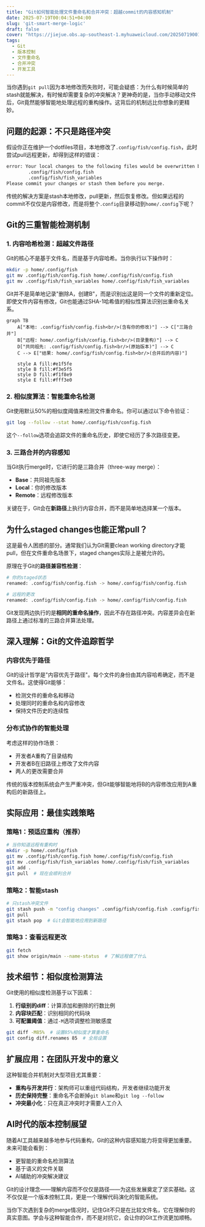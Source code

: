 ```yaml
---
title: "Git如何智能处理文件重命名和合并冲突：超越commit的内容感知机制"
date: 2025-07-19T00:04:51+04:00
slug: 'git-smart-merge-logic'
draft: false
cover: "https://jiejue.obs.ap-southeast-1.myhuaweicloud.com/20250719001513617.webp"
tags:
  - Git
  - 版本控制
  - 文件重命名
  - 合并冲突
  - 开发工具
---
```


当你遇到`git pull`因为本地修改而失败时，可能会疑惑：为什么有时候简单的stash就能解决，有时候却需要复杂的冲突解决？更神奇的是，当你手动移动文件后，Git竟然能够智能地处理远程的重构操作。这背后的机制远比你想象的更精妙。

<!--more-->

## 问题的起源：不只是路径冲突

假设你正在维护一个dotfiles项目，本地修改了`.config/fish/config.fish`，此时尝试pull远程更新，却得到这样的错误：

```bash
error: Your local changes to the following files would be overwritten by merge:
        .config/fish/config.fish
        .config/fish/fish_variables
Please commit your changes or stash them before you merge.
```

传统的解决方案是stash本地修改，pull更新，然后恢复修改。但如果远程的commit不仅仅是内容修改，而是将整个`.config`目录移动到`home/.config`下呢？

## Git的三重智能检测机制

### 1. 内容哈希检测：超越文件路径

Git的核心不是基于文件名，而是基于内容哈希。当你执行以下操作时：

```bash
mkdir -p home/.config/fish
git mv .config/fish/config.fish home/.config/fish/config.fish
git mv .config/fish/fish_variables home/.config/fish/fish_variables
```

Git并不是简单地记录"删除A，创建B"，而是识别出这是同一个文件的重新定位。即使文件内容有修改，Git也能通过SHA-1哈希值的相似性算法识别出重命名关系。

```mermaid
graph TB
    A["本地: .config/fish/config.fish<br/>(含有你的修改)"] --> C["三路合并"]
    B["远程: home/.config/fish/config.fish<br/>(目录重构)"] --> C
    D["共同祖先: .config/fish/config.fish<br/>(原始版本)"] --> C
    C --> E["结果: home/.config/fish/config.fish<br/>(合并后的内容)"]
    
    style A fill:#e1f5fe
    style B fill:#f3e5f5
    style D fill:#f1f8e9
    style E fill:#fff3e0
```

### 2. 相似度算法：智能重命名检测

Git使用默认50%的相似度阈值来检测文件重命名。你可以通过以下命令验证：

```bash
git log --follow --stat home/.config/fish/config.fish
```

这个`--follow`选项会追踪文件的重命名历史，即使它经历了多次路径变更。

### 3. 三路合并的内容感知

当Git执行merge时，它进行的是三路合并（three-way merge）：

- **Base**：共同祖先版本
- **Local**：你的修改版本  
- **Remote**：远程修改版本

关键在于，Git会在**新路径**上执行内容合并，而不是简单地选择某一个版本。

## 为什么staged changes也能正常pull？

这是最令人困惑的部分。通常我们认为Git需要clean working directory才能pull，但在文件重命名场景下，staged changes实际上是被允许的。

原理在于Git的**路径兼容性检测**：

```bash
# 你的staged状态
renamed: .config/fish/config.fish -> home/.config/fish/config.fish

# 远程的更改
renamed: .config/fish/config.fish -> home/.config/fish/config.fish
```

Git发现两边执行的是**相同的重命名操作**，因此不存在路径冲突。内容差异会在新路径上通过标准的三路合并算法处理。

## 深入理解：Git的文件追踪哲学

### 内容优先于路径

Git的设计哲学是"内容优先于路径"。每个文件的身份由其内容哈希确定，而不是文件名。这使得Git能够：

- 检测文件的重命名和移动
- 处理同时的重命名和内容修改
- 保持文件历史的连续性

### 分布式协作的智能处理

考虑这样的协作场景：
- 开发者A重构了目录结构
- 开发者B在旧路径上修改了文件内容
- 两人的更改需要合并

传统的版本控制系统会产生严重冲突，但Git能够智能地将B的内容修改应用到A重构后的新路径上。

## 实际应用：最佳实践策略

### 策略1：预适应重构（推荐）
```bash
# 当你知道远程有重构时
mkdir -p home/.config/fish
git mv .config/fish/config.fish home/.config/fish/config.fish
git mv .config/fish/fish_variables home/.config/fish/fish_variables
git add .
git pull  # 现在会顺利合并
```

### 策略2：智能stash
```bash
# 只stash冲突文件
git stash push -m "config changes" .config/fish/config.fish .config/fish/fish_variables
git pull
git stash pop  # Git会智能地应用到新路径
```

### 策略3：查看远程更改
```bash
git fetch
git show origin/main --name-status  # 了解远程做了什么
```

## 技术细节：相似度检测算法

Git使用的相似度检测基于以下因素：

1. **行级别的diff**：计算添加和删除的行数比例
2. **内容块匹配**：识别相同的代码块
3. **可配置阈值**：通过`-M`选项调整检测敏感度

```bash
git diff -M85%  # 设置85%相似度才算重命名
git config diff.renames 85  # 全局设置
```

## 扩展应用：在团队开发中的意义

这种智能合并机制对大型项目尤其重要：

- **重构与开发并行**：架构师可以重组代码结构，开发者继续功能开发
- **历史保持完整**：重命名不会断掉`git blame`和`git log --follow`
- **冲突最小化**：只在真正冲突时才需要人工介入

## AI时代的版本控制展望

随着AI工具越来越多地参与代码重构，Git的这种内容感知能力将变得更加重要。未来可能会看到：

- 更智能的重命名检测算法
- 基于语义的文件关联
- AI辅助的冲突解决建议

Git的设计理念——理解内容而不仅仅是路径——为这些发展奠定了坚实基础。这不仅仅是一个版本控制工具，更是一个理解代码演化的智能系统。

当你下次遇到复杂的merge情况时，记住Git不只是在比较文件名，它在理解你的真实意图。学会与这种智能合作，而不是对抗它，会让你的Git工作流更加顺畅。
